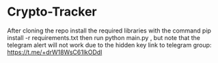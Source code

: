# Crypto-Tracker
After cloning the repo 
install the required libraries with the command
pip install -r requirements.txt
then run python main.py , but note that the telegram alert will not work due to the hidden key
link to telegram group: https://t.me/+drW18WsC61lkODdl
